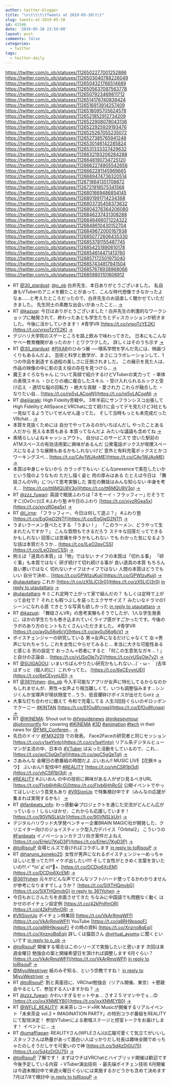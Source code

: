 ```yaml
---
author: twitter-blogger
title: "\n\t\t\t\tTweets at 2019-05-10\t\t"
slug: tweets-at-2019-05-10
id: 41546
date: '2019-05-10 23:59:00'
layout: post
comments: false
categories:
  - twitter
tags:
  - twitter-daily
---
```


https://twitter.com/o_ob/statuses/1126502277001252866 https://twitter.com/o_ob/statuses/1126503040788226049 https://twitter.com/o_ob/statuses/1126504321766514689 https://twitter.com/o_ob/statuses/1126505637087563778 https://twitter.com/o_ob/statuses/1126507923469811712 https://twitter.com/o_ob/statuses/1126514176740839424 https://twitter.com/o_ob/statuses/1126516913914257409 https://twitter.com/o_ob/statuses/1126518095705624576 https://twitter.com/o_ob/statuses/1126521852912734209 https://twitter.com/o_ob/statuses/1126522908078043136 https://twitter.com/o_ob/statuses/1126522925929193476 https://twitter.com/o_ob/statuses/1126525267055235072 https://twitter.com/o_ob/statuses/1126527385765941248 https://twitter.com/o_ob/statuses/1126530146142285824 https://twitter.com/o_ob/statuses/1126531333327429632 https://twitter.com/o_ob/statuses/1126632193206284288 https://twitter.com/o_ob/statuses/1126648190734725120 https://twitter.com/o_ob/statuses/1126662274905542656 https://twitter.com/o_ob/statuses/1126662291145969665 https://twitter.com/o_ob/statuses/1126689474736320514 https://twitter.com/o_ob/statuses/1126718641351708672 https://twitter.com/o_ob/statuses/1126721918575341568 https://twitter.com/o_ob/statuses/1126801669486854145 https://twitter.com/o_ob/statuses/1126801991714234368 https://twitter.com/o_ob/statuses/1126803735458373632 https://twitter.com/o_ob/statuses/1126804276364206080 https://twitter.com/o_ob/statuses/1126846237431308288 https://twitter.com/o_ob/statuses/1126846466071224322 https://twitter.com/o_ob/statuses/1126848610430152704 https://twitter.com/o_ob/statuses/1126849672000167938 https://twitter.com/o_ob/statuses/1126850772606435330 https://twitter.com/o_ob/statuses/1126853781155487745 https://twitter.com/o_ob/statuses/1126854251890610178 https://twitter.com/o_ob/statuses/1126854614471413760 https://twitter.com/o_ob/statuses/1126857172501975040 https://twitter.com/o_ob/statuses/1126857434817941504 https://twitter.com/o_ob/statuses/1126857678938968066 https://twitter.com/o_ob/statuses/1126859801101606912  

*   RT [@30_stardust](https://twitter.com/30_stardust): [@o_ob](https://twitter.com/o_ob) 白井先生、本日ありがとうございました。 私自身もVTuberのアニメを観たことがあって、こんな時代想像できなかったよなぁ……と考えたところだったので、白井先生のお話楽しく聴かせていただきました。 先生同士の素敵な出会いがあったこと… [->](https://twitter.com/o_ob/statuses/1126502277001252866)
*   RT [@kazuqi](https://twitter.com/kazuqi): 今日はありがとうございました！白井先生の刺激的なワークショップに触発されて、終わったあとも学生たちとディスカッションが続きました。今後に活かしていきます！ #青学VR [https://t.co/vrpoTzYE2K](https://t.co/vrpoTzYE2K) [->](https://twitter.com/o_ob/statuses/1126503040788226049)
*   デジハリ大学院のスゲーところを路上飲みで味わってきた。 日本にもこんなヤベー教育機関があったのか！とワクワクした。 詳しくはそのうち示す [->](https://twitter.com/o_ob/statuses/1126504321766514689)
*   RT [@30_stardust](https://twitter.com/30_stardust): [#PIXAR](https://twitter.com/search?q=%23PIXAR&src=hash)のひみつ展 –––理系学問を学んだ先には、映画づくりもあるんだよ。 芸術と科学と数学が、まさにコラボレーションして、1つの作品を創造する過程の美しさに圧倒されました。 この展示を見た人は、作品の映像の中に影の支え役の存在を見つけら… [->](https://twitter.com/o_ob/statuses/1126505637087563778)
*   魔王まぐろなちゃん について真顔で紹介するけどVTuberの実力って ・単体の表現スキル ・ひとりの魂に複合したスキル ・受け入れられるルックと受け応え ・適切な脳の回転力 ・絶大な貢献 ・愛され力 これらが融合した ・なりたい自… [https://t.co/rp5yLACoqN](https://t.co/rp5yLACoqN) [->](https://twitter.com/o_ob/statuses/1126507923469811712)
*   RT [@eijiaraki](https://twitter.com/eijiaraki): High Fidelity苦戦中。 3年半前にサンフランシスコ出張してHigh FidelityとAltSpaceとVRChatに立て続けに会ってデモ見たけど3社とも一見似てるようでいてぜんぜん違ってた。 そして当時もっとも未完成だったVRchat… [->](https://twitter.com/o_ob/statuses/1126514176740839424)
*   本質を見抜くためには 自分でやってみるのがいちばんだし やったことある人だから 見える本質もある 本質ってなんだよ みたいな議論も含めてね [->](https://twitter.com/o_ob/statuses/1126516913914257409)
*   素晴らしいよねキャッシュアウト。 自分はこのサービスで 空いた駅前のATMスペースの有効活用案に興味があるんだ 公衆電話ボックスが喫煙スペースになるような展開もあるかもしれないけど 意外と有料充電ボックスとかコワーキングスペ… [https://t.co/CAv1WJAoME](https://t.co/CAv1WJAoME) [->](https://twitter.com/o_ob/statuses/1126518095705624576)
*   本質は中身じゃないから カラッポでもいい どんなpresenceで実在したいか という殻のようなもの ただし描く姿と 肉の厚みはある たとえば今日は 「舞妓さんのVR」について思考実験した 実在の舞妓はみんな知らない 中身を考え… [https://t.co/tt6MQU8V3o](https://t.co/tt6MQU8V3o) [->](https://twitter.com/o_ob/statuses/1126521852912734209)
*   RT [@zzz_fuwari](https://twitter.com/zzz_fuwari): 英語で眠居ふわりは ｢ネモーイ・フラッフィー｣ だそうです⊂(OxO⊂)))Σ #ふわり塾 #今日のふわり [https://t.co/xjyzRGea5x](https://t.co/xjyzRGea5x) [->](https://twitter.com/o_ob/statuses/1126522908078043136)
*   RT [@l_irne](https://twitter.com/l_irne): 「フラッフィー、今日は何して遊ぶ？」 #ふわり塾 [https://t.co/EgGjeD2NTf](https://t.co/EgGjeD2NTf) [->](https://twitter.com/o_ob/statuses/1126522925929193476)
*   うまいラーメン食べたとする 「うまい！」 「このラーメン、どうやって生まれたんですか？」 こんな質問もできるだろう ステキな回答だってできるかもしれない 回答には苦痛を伴うかもしれない でも わかった気になるような話は本質だろうか… [https://t.co/ILeO2pvCSS](https://t.co/ILeO2pvCSS) [->](https://twitter.com/o_ob/statuses/1126525267055235072)
*   例えば「道具の本質」は「物」ではない ナイフの本質は「切れる事」 「研ぐ事」も本質ではなく 研ぎ続けて切れ続ける事が 良い道具の本質 もちろん良い悪いではなく 切れないナイフはナイフではない 人間の本質はどうでもいい 自分で決め… [https://t.co/GPWlzuKujj](https://t.co/GPWlzuKujj) [->](https://twitter.com/o_ob/statuses/1126527385765941248)
*   [@utautattaro](https://twitter.com/utautattaro) これか [https://t.co/zX5LiCj3r0](https://t.co/zX5LiCj3r0) [in reply to utautattaro](https://twitter.com/utautattaro/statuses/1126493247226802181) [->](https://twitter.com/o_ob/statuses/1126530146142285824)
*   [@utautattaro](https://twitter.com/utautattaro) キミこれ定時で上がって家で組んだの？ もしくは定時で上がって会社で？ それとも暇つぶしを装ったエクササイズ？ みたいなドラマの1シーンになれる感 てきとうな写真も欲しかった [in reply to utautattaro](https://twitter.com/utautattaro/statuses/1126530370411700225) [->](https://twitter.com/o_ob/statuses/1126531333327429632)
*   RT [@kazuqi](https://twitter.com/kazuqi): 「舞妓さんVR」の思考実験もそうでしたが、1人な学生発表に、ほかの学生たちも巻き込まれていくライブ感がすごかったです。今後のラボのあり方のヒントもたくさんいただきました。 #青学VR [https://t.co/ay0u56q6cV](https://t.co/ay0u56q6cV) [->](https://twitter.com/o_ob/statuses/1126632193206284288)
*   ボイスチェンジャーの研究している 男→女声になるだけじゃなくて 女→男声になれちゃうし これを女性にやらせてみると… 本当に大きな可能性あると感じる 別の設定で おっさん→若者にすると 「何この生意気なガキ…！」 と自分の正論会… [https://t.co/vUSsOle7v2](https://t.co/vUSsOle7v2) [->](https://twitter.com/o_ob/statuses/1126648190734725120)
*   RT [@SUIGADOU](https://twitter.com/SUIGADOU): いまいちばんやりたい研究かもしれない…(´・ω・｀)去年はずっと（個人的に）これやってた。 [https://t.co/6eCEvynUEI](https://t.co/6eCEvynUEI) [->](https://twitter.com/o_ob/statuses/1126662274905542656)
*   RT [@361Yohen](https://twitter.com/361Yohen): [@o_ob](https://twitter.com/o_ob) 今入手可能なアプリが女声に特化してるからなのかもしれませんが、男性→女声より相当難しくて、いつも調整悩みます...シンジくんか宝塚声が現状限度で...うう、低音腰砕けボイスが出せたらorz [->](https://twitter.com/o_ob/statuses/1126662291145969665)
*   大事な打ち合わせに備えて 令和で充電してる 人生3回目ぐらいのギロッポンでクーニー [#KINTAN](https://twitter.com/search?q=%23KINTAN&src=hash) [https://t.co/EfOu8fcnqq](https://t.co/EfOu8fcnqq) [->](https://twitter.com/o_ob/statuses/1126689474736320514)
*   RT [@IKINEMA](https://twitter.com/IKINEMA): Shout out to [@fxguidenews](https://twitter.com/fxguidenews) [@mikeseymour](https://twitter.com/mikeseymour) [@johnmontfx](https://twitter.com/johnmontfx) for covering [#IKINEMA](https://twitter.com/search?q=%23IKINEMA&src=hash) [#3D](https://twitter.com/search?q=%233D&src=hash) [#animation](https://twitter.com/search?q=%23animation&src=hash) [#tech](https://twitter.com/search?q=%23tech&src=hash) in their news for [@FMX_Conferen](https://twitter.com/FMX_Conferen)… [->](https://twitter.com/o_ob/statuses/1126718641351708672)
*   先日のドイツ [#FMX2019](https://twitter.com/search?q=%23FMX2019&src=hash) での発表。 Face2Faceの研究者と同じセッション [https://t.co/cy1seYinto](https://t.co/cy1seYinto) リアル系デジタルヒューマンが主流の中、日本の [#VTuber](https://twitter.com/search?q=%23VTuber&src=hash) は尖った活動をしているので、これ… [https://t.co/qoC5gQeTgl](https://t.co/qoC5gQeTgl) [->](https://twitter.com/o_ob/statuses/1126721918575341568)
*   さあみんな 金曜日の歌番組の時間だよ ぶいおん!! MUSIC LIVE【花鋏キョウ】 ぶいおん!! 配信中!! [#REALITY](https://twitter.com/search?q=%23REALITY&src=hash) [https://t.co/vhCSR1bI3d](https://t.co/vhCSR1bI3d) [->](https://twitter.com/o_ob/statuses/1126801669486854145)
*   [#REALITY](https://twitter.com/search?q=%23REALITY&src=hash) #ぶいおん の中の技術に興味がある人がぜひ見るべきURL [https://t.co/Flvb6HhRcG](https://t.co/Flvb6HhRcG) 公開イベントでやってほしいという意見もあり [#VRSionUp](https://twitter.com/search?q=%23VRSionUp&src=hash) で特集検討中です（みんなの応援が集まれば実現するかも） [->](https://twitter.com/o_ob/statuses/1126801991714234368)
*   RT [@fanbeats_info](https://twitter.com/fanbeats_info): わっ感動😭プロジェクトを通じた交流がどんどん広がっているっ！しらいはかせ、これからも応援しています！ [https://t.co/90VNSLkUir](https://t.co/90VNSLkUir) [->](https://twitter.com/o_ob/statuses/1126803735458373632)
*   デジタルハリウッド大学発ベンチャー企業BRAIN MAGIC社が開発した、クリエイター向けのジョイスティック型入力デバイス「Orbital2」 こういうの [#Fanbeats](https://twitter.com/search?q=%23Fanbeats&src=hash) イノベーションカテゴリ向き案件だよねえ [https://t.co/EHeU7KgD3P](https://t.co/EHeU7KgD3P) [->](https://twitter.com/o_ob/statuses/1126804276364206080)
*   [@toRisouP](https://twitter.com/toRisouP) 会場ヒルズで良ければコラボします [in reply to toRisouP](https://twitter.com/toRisouP/statuses/1126808695218663425) [->](https://twitter.com/o_ob/statuses/1126846237431308288)
*   RT [@haruno_koneko25](https://twitter.com/haruno_koneko25): 女性が男声になれるボイスチェンジャーめっちゃほしいと思ってた!!!! イケボ出したい!!!! そして女性がときめく言葉を言いたいの!!!.+ﾟ*(оﾟдﾟо)*ﾟ+. [https://t.co/DCDjo6XcEM](https://t.co/DCDjo6XcEM) [->](https://twitter.com/o_ob/statuses/1126846466071224322)
*   [@361Yohen](https://twitter.com/361Yohen) 元々がどんな声でどんなソフト/ハード使ってるかわかりませんが参考になりますでしょうか？ [https://t.co/5IXTHQmvbG](https://t.co/5IXTHQmvbG) [in reply to 361Yohen](https://twitter.com/361Yohen/statuses/1126660896044904448) [->](https://twitter.com/o_ob/statuses/1126848610430152704)
*   今日もおじさんたちを赤面させてきた ちなみに中国語でも問題なく動く はかせのボイチェン設定例 [https://t.co/42kPnlfmOR](https://t.co/42kPnlfmOR) [->](https://twitter.com/o_ob/statuses/1126849672000167938)
*   [#VRSionUp](https://twitter.com/search?q=%23VRSionUp&src=hash) ボイチェン特集回 [https://t.co/VkArRmqWFf](https://t.co/VkArRmqWFf) YouTube [https://t.co/q8RH9psqoF](https://t.co/q8RH9psqoF) その時の資料 [https://t.co/XnznoBqEqi](https://t.co/XnznoBqEqi) 詳しくは猫田さん [@virtual_ayumu](https://twitter.com/virtual_ayumu) に聞くといいです [in reply to o_ob](https://twitter.com/o_ob/statuses/1126648190734725120) [->](https://twitter.com/o_ob/statuses/1126850772606435330)
*   [@toRisouP](https://twitter.com/toRisouP) 開催する場合はこのシリーズで実施したいと思います 次回は来週金曜日 勉強会の案と開催希望日を頂ければ調整します 6月ぐらい？ [https://t.co/VkArRmqWFf](https://t.co/VkArRmqWFf) [in reply to toRisouP](https://twitter.com/toRisouP/statuses/1126851827952001029) [->](https://twitter.com/o_ob/statuses/1126853781155487745)
*   [@MiyuWestriver](https://twitter.com/MiyuWestriver) 紙のみぞ知る、という宗教ですね！ [in reply to MiyuWestriver](https://twitter.com/MiyuWestriver/statuses/1126697145992527872) [->](https://twitter.com/o_ob/statuses/1126854251890610178)
*   RT [@toRisouP](https://twitter.com/toRisouP): 割と真面目に、VRChat勉強会（リアル開催、東京）＋懇親会やるとして、参加する人いますかね？ [->](https://twitter.com/o_ob/statuses/1126854614471413760)
*   RT [@zzz_fuwari](https://twitter.com/zzz_fuwari): かわいすぎるセットやぁ… さす２５ママンやでぇ…😍 [https://t.co/ixxXNMEYB0](https://t.co/ixxXNMEYB0) [->](https://twitter.com/o_ob/statuses/1126857172501975040)
*   RT [@WFLE_REALITY](https://twitter.com/WFLE_REALITY): 未来茶レコード×RK Musicが開催するリアルイベント「未来茶会 vol.2 × IMAGINATION PARTY」の特別コラボ番組をREALITYにて配信決定！ 参加VTuberによる歌唱ステージと控室トークをお届けします！ イベントに… [->](https://twitter.com/o_ob/statuses/1126857434817941504)
*   RT [@umaffjapan](https://twitter.com/umaffjapan): REALITYさん(WFLEさん)は広報可愛くて気立てがいいしスタッフさんは熱量があって面白い人ばっかりだし社長は趣味全開でめっちゃたのしそうだしケモ可愛いので神 [https://t.co/5d4zDiGU75](https://t.co/5d4zDiGU75) [->](https://twitter.com/o_ob/statuses/1126857678938968066)
*   [@toRisouP](https://twitter.com/toRisouP) 了解です！ まずはウチはVRChatとハイブリッド開催は歓迎です 今後予定している内容 ・VTuber演出技術 ・最先端ボイチェン技術 6月開催は今週末検討中で来週火曜日ぐらいには実施するかどうかも含めて決めます 7月は7/8で検討中 [in reply to toRisouP](https://twitter.com/toRisouP/statuses/1126857841615130625) [->](https://twitter.com/o_ob/statuses/1126859801101606912)